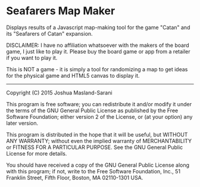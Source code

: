 # Seafarers Map Maker

Displays results of a Javascript map-making tool for the game "Catan" and its "Seafarers of Catan" expansion. 

DISCLAIMER: I have no affiliation whatsoever with the makers of the board game, I just like to play it. 
Please buy the board game or app from a retailer if you want to play it. 

This is NOT a game - it is simply a tool for randomizing a map to get ideas for the physical game and HTML5 canvas to display it.

--------------------------------------------------------------------------------------------------------

Copyright (C) 2015 Joshua Masland-Sarani

This program is free software; you can redistribute it and/or modify
it under the terms of the GNU General Public License as published by
the Free Software Foundation; either version 2 of the License, or
(at your option) any later version.

This program is distributed in the hope that it will be useful,
but WITHOUT ANY WARRANTY; without even the implied warranty of
MERCHANTABILITY or FITNESS FOR A PARTICULAR PURPOSE.  See the
GNU General Public License for more details.

You should have received a copy of the GNU General Public License along
with this program; if not, write to the Free Software Foundation, Inc.,
51 Franklin Street, Fifth Floor, Boston, MA 02110-1301 USA.
